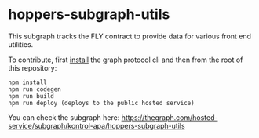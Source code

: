 # hoppers-subgraph-utils

This subgraph tracks the FLY contract to provide data for various front end utilities.

To contribute, first [install](https://thegraph.com/docs/en/developer/quick-start/) the graph protocol cli and then from the root of this repository:

```
npm install
npm run codegen
npm run build
npm run deploy (deploys to the public hosted service)
```
You can check the subgraph here: https://thegraph.com/hosted-service/subgraph/kontrol-apa/hoppers-subgraph-utils
